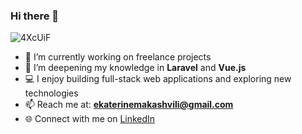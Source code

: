 ### Hi there 👋

![4XcUiF](https://github.com/ekato-makashvili/ekato-makashvili/assets/44134970/f982e4c7-e248-4eed-b350-733434edb8de)

- 🔭 I’m currently working on freelance projects  
- 🌱 I’m deepening my knowledge in **Laravel** and **Vue.js**  
- 💻 I enjoy building full-stack web applications and exploring new technologies  
- 📫 Reach me at: **ekaterinemakashvili@gmail.com**  
- 🌐 Connect with me on [LinkedIn](https://www.linkedin.com/in/ekaterine-makashvili-09b936194/)

